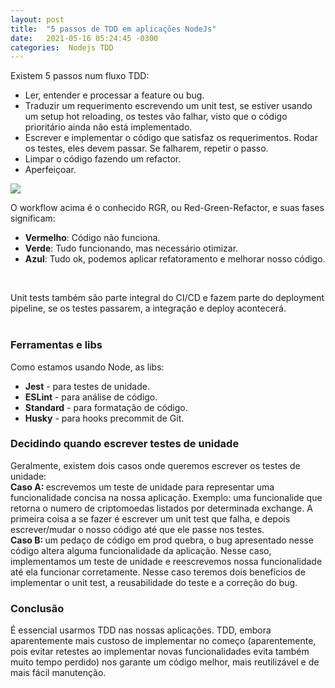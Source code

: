 ```yaml
---
layout: post
title:  "5 passos de TDD em aplicações NodeJs"
date:   2021-05-16 05:24:45 -0300
categories:  Nodejs TDD
---
```


Existem 5 passos num fluxo TDD: <br/>
 - Ler, entender e processar a feature ou bug.
 - Traduzir um requerimento escrevendo um unit test, se estiver usando um setup hot reloading, os testes vão falhar, visto que o código prioritário ainda não está implementado.
 - Escrever e implementar o código que satisfaz os requerimentos. Rodar os testes, eles devem passar. Se falharem, repetir o passo.
 - Limpar o código fazendo um refactor.
 - Aperfeiçoar.

 <img src='https://developer.ibm.com/developer/default/articles/5-steps-of-test-driven-development/images/tdd-red-green-refactoring-v3.png' >
<br/>

O workflow acima é o conhecido RGR, ou Red-Green-Refactor, e suas fases significam:
 - <strong>Vermelho</strong>: Código não funciona.
 - <strong>Verde</strong>: Tudo funcionando, mas necessário otimizar.
 - <strong>Azul</strong>: Tudo ok, podemos aplicar refatoramento e melhorar nosso código.
<br/>

Unit tests também são parte integral do CI/CD e fazem parte do deployment pipeline, se os testes passarem, a integração e deploy acontecerá. <br/><br/>

### Ferramentas e libs
Como estamos usando Node, as libs:
 - <strong>Jest</strong> - para testes de unidade.
 - <strong>ESLint</strong> - para análise de código.
 - <strong>Standard</strong> - para formatação de código.
 - <strong>Husky</strong> - para hooks precommit de Git.


### Decidindo quando escrever testes de unidade
Geralmente, existem dois casos onde queremos escrever os testes de unidade: <br/>
<strong>Caso A: </strong>escrevemos um teste de unidade para representar uma funcionalidade concisa na nossa aplicação. Exemplo: uma funcionalide que retorna o numero de criptomoedas listados por determinada exchange. A primeira coisa a se fazer é escrever um unit test que falha, e depois escrever/mudar o nosso código até que ele passe nos testes. <br/>
<strong>Caso B: </strong> um pedaço de código em prod quebra, o bug apresentado nesse código altera alguma funcionalidade da aplicação. Nesse caso, implementamos um teste de unidade e reescrevemos nossa funcionalidade até ela funcionar corretamente. Nesse caso teremos dois benefícios de implementar o unit test, a reusabilidade do teste e a correção do bug.

### Conclusão
É essencial usarmos TDD nas nossas aplicações. TDD, embora aparentemente mais custoso de implementar no começo (aparentemente, pois evitar retestes ao implementar novas funcionalidades evita também muito tempo perdido) nos garante um código melhor, mais reutilizável e de mais fácil manutenção.

